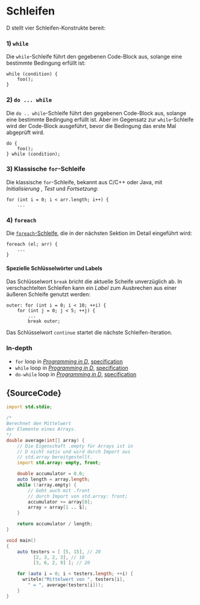 # Schleifen

D stellt vier Schleifen-Konstrukte bereit:

### 1) `while`

Die `while`-Schleife führt den gegebenen Code-Block aus,
solange eine bestimmte Bedingung erfüllt ist:

    while (condition) {
        foo();
    }

### 2) `do ... while`

Die `do .. while`-Schleife führt den gegebenen Code-Block aus,
solange eine bestimmte Bedingung erfüllt ist. Aber im Gegensatz
zur `while`-Schleife wird der Code-Block ausgeführt, bevor 
die Bedingung das erste Mal abgeprüft wird.

    do {
        foo();
    } while (condition);

### 3) Klassische `for`-Schleife

Die klassische `for`-Schleife, bekannt aus C/C++ oder Java, 
mit _Initialisierung_ , _Test_ und _Fortsetzung_:

    for (int i = 0; i < arr.length; i++) {
        ...

### 4) `foreach`

Die [`foreach`-Schleife](basics/foreach), die in der nächsten Sektion 
im Detail eingeführt wird:

    foreach (el; arr) {
        ...
    }

#### Spezielle Schlüsselwörter und Labels

Das Schlüsselwort `break` bricht die aktuelle Scheife unverzüglich ab.
In verschachtelten Schleifen kann ein _Label_ zum Ausbrechen aus einer
äußeren Schleife genutzt werden:

    outer: for (int i = 0; i < 10; ++i) {
        for (int j = 0; j < 5; ++j) {
            ...
            break outer;

Das Schlüsselwort `continue` startet die nächste Schleifen-Iteration.

### In-depth

- `for` loop in [_Programming in D_](http://ddili.org/ders/d.en/for.html), [specification](https://dlang.org/spec/statement.html#ForStatement)
- `while` loop in [_Programming in D_](http://ddili.org/ders/d.en/while.html), [specification](https://dlang.org/spec/statement.html#WhileStatement)
- `do-while` loop in [_Programming in D_](http://ddili.org/ders/d.en/do_while.html), [specification](https://dlang.org/spec/statement.html#do-statement)

## {SourceCode}

```d
import std.stdio;

/*
Berechnet den Mittelwert 
der Elemente eines Arrays.
*/
double average(int[] array) {
    // Die Eigenschaft .empty für Arrays ist in
    // D nicht nativ und wird durch Import aus 
    // std.array bereitgestellt.
    import std.array: empty, front;

    double accumulator = 0.0;
    auto length = array.length;
    while (!array.empty) {
        // Geht auch mit .front
        // durch Import von std.array: front;
        accumulator += array[0];
        array = array[1 .. $];
    }

    return accumulator / length;
}

void main()
{
    auto testers = [ [5, 15], // 20
          [2, 3, 2, 3], // 10
          [3, 6, 2, 9] ]; // 20

    for (auto i = 0; i < testers.length; ++i) {
      writeln("Mittelwert von ", testers[i],
        " = ", average(testers[i]));
    }
}
```
